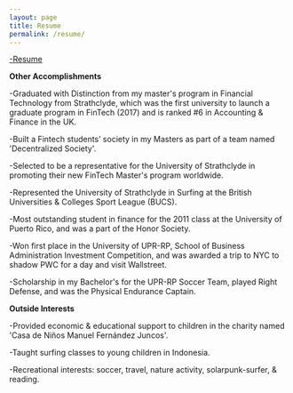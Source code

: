 ```yaml
---
layout: page
title: Resume
permalink: /resume/
---
```



[-Resume](https://j100x.github.io/images/Resume%20August%2015%2C%202022.pdf)


**Other Accomplishments**

-Graduated with Distinction from my master's program in Financial Technology from Strathclyde, which was the first university to launch a graduate program in FinTech (2017) and is ranked #6 in Accounting & Finance in the UK.

-Built a Fintech students’ society in my Masters as part of a team named 'Decentralized Society'.

-Selected to be a representative for the University of Strathclyde in promoting their new FinTech Master's program worldwide.

-Represented the University of Strathclyde in Surfing at the British Universities & Colleges Sport League (BUCS).

-Most outstanding student in finance for the 2011 class at the University of Puerto Rico, and was a part of the Honor Society.

-Won first place in the University of UPR-RP, School of Business Administration Investment Competition, and was awarded a trip to NYC to shadow PWC for a day and visit Wallstreet.

-Scholarship in my Bachelor's for the UPR-RP Soccer Team, played Right Defense, and was the Physical Endurance Captain.

**Outside Interests**

-Provided economic & educational support to children in the charity named 'Casa de Niños Manuel Fernández Juncos'.

-Taught surfing classes to young children in Indonesia.

-Recreational interests: soccer, travel, nature activity, solarpunk-surfer, & reading.
